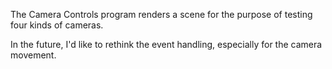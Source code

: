 The Camera Controls program renders a scene for the purpose of testing four kinds of cameras.

In the future, I'd like to rethink the event handling, especially for the camera movement.
